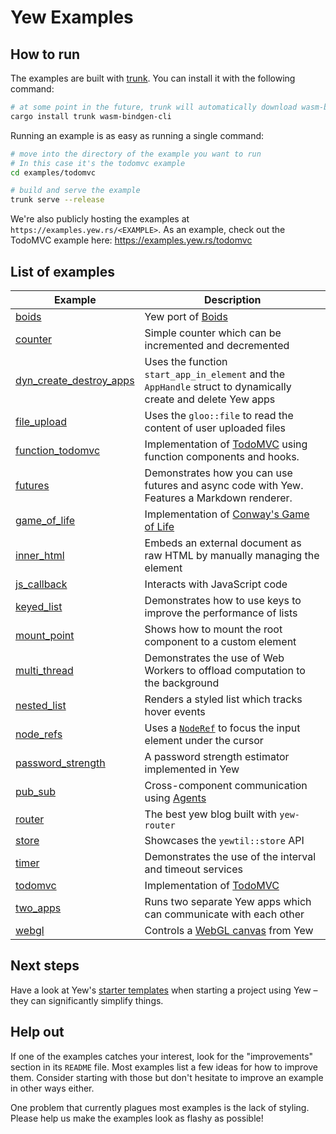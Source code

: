 # Yew Examples

## How to run

The examples are built with [trunk](https://github.com/thedodd/trunk).
You can install it with the following command:

```bash
# at some point in the future, trunk will automatically download wasm-bindgen
cargo install trunk wasm-bindgen-cli
```

Running an example is as easy as running a single command:

```bash
# move into the directory of the example you want to run
# In this case it's the todomvc example
cd examples/todomvc

# build and serve the example
trunk serve --release
```

We're also publicly hosting the examples at `https://examples.yew.rs/<EXAMPLE>`.
As an example, check out the TodoMVC example here: <https://examples.yew.rs/todomvc>

## List of examples

| Example                                            | Description                                                                                                                        |
| -------------------------------------------------- | ---------------------------------------------------------------------------------------------------------------------------------- |
| [boids](boids)                                     | Yew port of [Boids](https://en.wikipedia.org/wiki/Boids)                                                                           |
| [counter](counter)                                 | Simple counter which can be incremented and decremented                                                                            |
| [dyn_create_destroy_apps](dyn_create_destroy_apps) | Uses the function `start_app_in_element` and the `AppHandle` struct to dynamically create and delete Yew apps                      |
| [file_upload](file_upload)                         | Uses the `gloo::file` to read the content of user uploaded files                                                                   |
| [function_todomvc](function_todomvc)               | Implementation of [TodoMVC](http://todomvc.com/) using function components and hooks.                                              |
| [futures](futures)                                 | Demonstrates how you can use futures and async code with Yew. Features a Markdown renderer.                                        |
| [game_of_life](game_of_life)                       | Implementation of [Conway's Game of Life](https://en.wikipedia.org/wiki/Conway%27s_Game_of_Life)                                   |
| [inner_html](inner_html)                           | Embeds an external document as raw HTML by manually managing the element                                                           |
| [js_callback](js_callback)                         | Interacts with JavaScript code                                                                                                     |
| [keyed_list](keyed_list)                           | Demonstrates how to use keys to improve the performance of lists                                                                   |
| [mount_point](mount_point)                         | Shows how to mount the root component to a custom element                                                                          |
| [multi_thread](multi_thread)                       | Demonstrates the use of Web Workers to offload computation to the background                                                       |
| [nested_list](nested_list)                         | Renders a styled list which tracks hover events                                                                                    |
| [node_refs](node_refs)                             | Uses a [`NodeRef`](https://yew.rs/concepts/components/refs) to focus the input element under the cursor                            |
| [password_strength](password_strength)             | A password strength estimator implemented in Yew                                                                                   |
| [pub_sub](pub_sub)                                 | Cross-component communication using [Agents](https://yew.rs/concepts/agents)                                                       |
| [router](router)                                   | The best yew blog built with `yew-router`                                                                                          |
| [store](store)                                     | Showcases the `yewtil::store` API                                                                                                  |
| [timer](timer)                                     | Demonstrates the use of the interval and timeout services                                                                          |
| [todomvc](todomvc)                                 | Implementation of [TodoMVC](http://todomvc.com/)                                                                                   |
| [two_apps](two_apps)                               | Runs two separate Yew apps which can communicate with each other                                                                   |
| [webgl](webgl)                                     | Controls a [WebGL canvas](https://developer.mozilla.org/en-US/docs/Web/API/WebGL_API/Tutorial/Getting_started_with_WebGL) from Yew |

## Next steps

Have a look at Yew's [starter templates](https://yew.rs/getting-started/starter-templates) when starting a project using Yew – they can significantly simplify things.

## Help out

If one of the examples catches your interest, look for the "improvements" section in its `README` file.
Most examples list a few ideas for how to improve them.
Consider starting with those but don't hesitate to improve an example in other ways either.

One problem that currently plagues most examples is the lack of styling.
Please help us make the examples look as flashy as possible!

